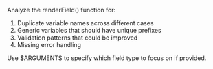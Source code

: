 Analyze the renderField() function for:

1. Duplicate variable names across different cases
2. Generic variables that should have unique prefixes
3. Validation patterns that could be improved
4. Missing error handling

Use $ARGUMENTS to specify which field type to focus on if provided.